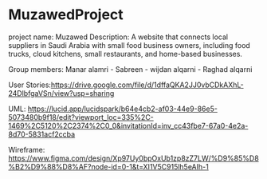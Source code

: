 # MuzawedProject
project name: Muzawed
Description: A website that connects local suppliers in Saudi Arabia with small food business owners, including food trucks, cloud kitchens, small restaurants, and home-based businesses.


Group members: Manar alamri - Sabreen - wijdan alqarni - Raghad alqarni


User Stories:https://drive.google.com/file/d/1dffaQKA2JJ0vbCDkAXhL-24DlbfgaVSn/view?usp=sharing

UML: https://lucid.app/lucidspark/b64e4cb2-af03-44e9-86e5-5073480b9f18/edit?viewport_loc=335%2C-1469%2C5120%2C2374%2C0_0&invitationId=inv_cc43fbe7-67a0-4e2a-8d70-5831acf2ccba

Wireframe: https://www.figma.com/design/Xp97Uy0bpOxUb1zp8zZ7LW/%D9%85%D8%B2%D9%88%D8%AF?node-id=0-1&t=XI1V5C915lh5eAIh-1
